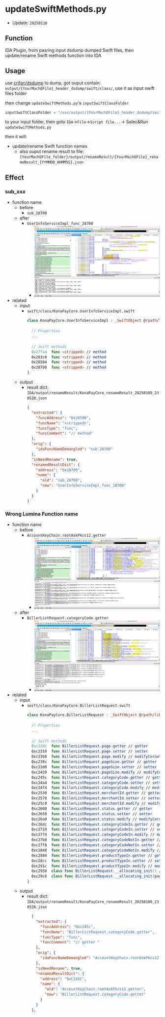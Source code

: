 # updateSwiftMethods.py

* Update: `20250110`

## Function

IDA Plugin, from pasring input dsdump dumped Swift files, then update/rename Swift methods function into IDA

## Usage

use [crifan/dsdump](https://github.com/crifan/dsdump) to dump, got ouput contain: `output/{YourMachOFile}_header_dsdump/swift/class/`, use it as input swift files folder

then change `updateSwiftMethods.py`'s `inputSwiftClassFolder`

```py
inputSwiftClassFolder = "/xxx/output/{YourMachOFile}_header_dsdump/swift/class/"
```

to your input folder, then goto `IDA`->`File`->`Script file...`-> Selec&Run `updateSwiftMethods.py`

then it will: 

* update/rename Swift function names
  * also ouput rename result to file: `{YourMachOFile_folder}/output/renameResult/{YourMachOFile}_renameResult_{YYMMDD_HHMMSS}.json`

## Effect

### sub_xxx

* function name
  * before
    * `sub_28700`
  * after
    * `UserInfoServiceImpl_func_28700`
      * ![rename_example_sub_after](../updateSwiftMethods/assets/img/rename_example_sub_after.jpg)
* related
  * input
    * `swift/class/KonaPayCore.UserInfoServiceImpl.swift`
      ```swift
      class KonaPayCore.UserInfoServiceImpl : _SwiftObject @rpath/libswiftCore.dylib, UserInfoService {

        // Properties
        ...

        // Swift methods
        0x27fa4  func <stripped> // method 
        0x283c0  func <stripped> // method 
        0x28504  func <stripped> // method 
        0x28700  func <stripped> // method 
      }
      ```
  * output
    * result dict: `IDA/output/renameResult/KonaPayCore_renameResult_20250109_230528.json`
      ```json
      {
        "extracted": {
          "funcAddress": "0x28700",
          "funcName": "<stripped>",
          "funcType": "func",
          "funcComment": "// method"
        },
        "orig": {
          "idaFuncNameDemangled": "sub_28700"
        },
        "isNeedRename": true,
        "renamedResultDict": {
          "address": "0x28700",
          "name": {
            "old": "sub_28700",
            "new": "UserInfoServiceImpl_func_28700"
          }
        }
      }
      ```

### Wrong Lumina Function name

* function name
  * before
    * `AccountKeyChain.rootAskPkcs12.getter`
      * ![rename_example_wrong_lumina_before](../updateSwiftMethods/assets/img/rename_example_wrong_lumina_before.jpg)
  * after
    * `BillerListRequest.categoryCode.getter`
      * ![rename_example_wrong_lumina_after](../updateSwiftMethods/assets/img/rename_example_wrong_lumina_after.jpg)
* related
  * input
    * `swift/class/KonaPayCore.BillerListRequest.swift`
      ```swift
      class KonaPayCore.BillerListRequest : _SwiftObject @rpath/libswiftCore.dylib {

        // Properties
        ...

        // Swift methods
        0xc22dc  func BillerListRequest.page.getter // getter 
        0xc2310  func BillerListRequest.page.setter // setter 
        0xc2360  func BillerListRequest.page.modify // modifyCoroutine 
        0xc239c  func BillerListRequest.pageSize.getter // getter 
        0xc23d0  func BillerListRequest.pageSize.setter // setter 
        0xc2420  func BillerListRequest.pageSize.modify // modifyCoroutine 
        0xc245c  func BillerListRequest.categoryCode.getter // getter 
        0xc24a4  func BillerListRequest.categoryCode.setter // setter 
        0xc24f4  func BillerListRequest.categoryCode.modify // modifyCoroutine 
        0xc2530  func BillerListRequest.merchantId.getter // getter 
        0xc2578  func BillerListRequest.merchantId.setter // setter 
        0xc25c8  func BillerListRequest.merchantId.modify // modifyCoroutine 
        0xc2608  func BillerListRequest.status.getter // getter 
        0xc2650  func BillerListRequest.status.setter // setter 
        0xc26a0  func BillerListRequest.status.modify // modifyCoroutine 
        0xc26dc  func BillerListRequest.categoryCodeIn.getter // getter 
        0xc2724  func BillerListRequest.categoryCodeIn.setter // setter 
        0xc2774  func BillerListRequest.categoryCodeIn.modify // modifyCoroutine 
        0xc27b0  func BillerListRequest.categoryCodeNotIn.getter // getter 
        0xc27f8  func BillerListRequest.categoryCodeNotIn.setter // setter 
        0xc2848  func BillerListRequest.categoryCodeNotIn.modify // modifyCoroutine 
        0xc2884  func BillerListRequest.productTypeIn.getter // getter 
        0xc28cc  func BillerListRequest.productTypeIn.setter // setter 
        0xc291c  func BillerListRequest.productTypeIn.modify // modifyCoroutine 
        0xc2958  class func BillerListRequest.__allocating_init() // init 
        0xc29c8  class func BillerListRequest.__allocating_init(page:pageSize:categoryCode:merchantId:status:categoryCodeIn:categoryCodeNotIn:productTypeIn:) // init 
      }
      ```
  * output
    * result dict: `IDA/output/renameResult/KonaPayCore_renameResult_20250109_230528.json`
      ```json
        {
          "extracted": {
            "funcAddress": "0xc245c",
            "funcName": "BillerListRequest.categoryCode.getter",
            "funcType": "func",
            "funcComment": "// getter "
          },
          "orig": {
            "idaFuncNameDemangled": "AccountKeyChain.rootAskPkcs12.getter"
          },
          "isNeedRename": true,
          "renamedResultDict": {
            "address": "0xC245C",
            "name": {
              "old": "AccountKeyChain.rootAskPkcs12.getter",
              "new": "BillerListRequest.categoryCode.getter"
            }
          }
        },
      ```
